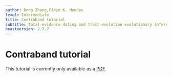 ```yaml
---
author: Rong Zhang,Fábio K. Mendes
level: Intermediate
title: Contraband tutorial
subtitle: Total-evidence dating and trait-evolution evolutionary inference using phylogenetic multivariate Brownian motion models
beastversion: 2.7.7
---
```


# Contraband tutorial

This tutorial is currently only available as a [PDF]( {{site.baseurl}}/tutorials/contraband-tutorial/main.pdf ).